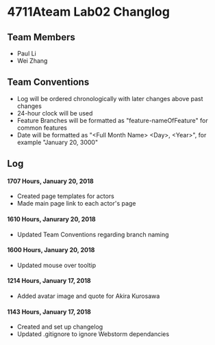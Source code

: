 # 4711Ateam Lab02 Changlog

## Team Members
* Paul Li
* Wei Zhang

## Team Conventions
* Log will be ordered chronologically with later changes above past changes
* 24-hour clock will be used
* Feature Branches will be formatted as "feature-nameOfFeature" for common features
* Date will be formatted as "\<Full Month Name> \<Day>, \<Year>", for example "January 20, 3000"
## Log

#### 1707 Hours, January 20, 2018
* Created page templates for actors
* Made main page link to each actor's page

#### 1610 Hours, Janurary 20, 2018
* Updated Team Conventions regarding branch naming

#### 1600 Hours, January 20, 2018
* Updated mouse over tooltip

#### 1214 Hours, January 17, 2018
* Added avatar image and quote for Akira Kurosawa

#### 1143 Hours, January 17, 2018
* Created and set up changelog
* Updated .gitignore to ignore Webstorm dependancies
